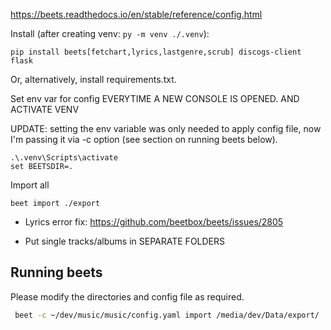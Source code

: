 https://beets.readthedocs.io/en/stable/reference/config.html

Install (after creating venv: `py -m venv ./.venv`):

```
pip install beets[fetchart,lyrics,lastgenre,scrub] discogs-client flask
```

Or, alternatively, install requirements.txt.

Set env var for config EVERYTIME A NEW CONSOLE IS OPENED. AND ACTIVATE VENV

UPDATE: setting the env variable was only needed to apply config file, now I'm passing it via -c option (see section on running beets below).

```
.\.venv\Scripts\activate
set BEETSDIR=.
```

Import all

```
beet import ./export
```

- Lyrics error fix: https://github.com/beetbox/beets/issues/2805

- Put single tracks/albums in SEPARATE FOLDERS

## Running beets
Please modify the directories and config file as required.
```bash
 beet -c ~/dev/music/music/config.yaml import /media/dev/Data/export/
```
